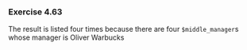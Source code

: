 ### Exercise 4.63
The result is listed four times because there are four `$middle_manager`s whose manager is Oliver Warbucks
